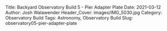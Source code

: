 Title: Backyard Observatory Build 5 - Pier Adapter Plate
Date: 2021-03-12
Author: Josh Walawender
Header_Cover: images/IMG_5030.jpg
Category: Observatory Build
Tags: Astronomy, Observatory Build
Slug: observatory05-pier-adapter-plate

